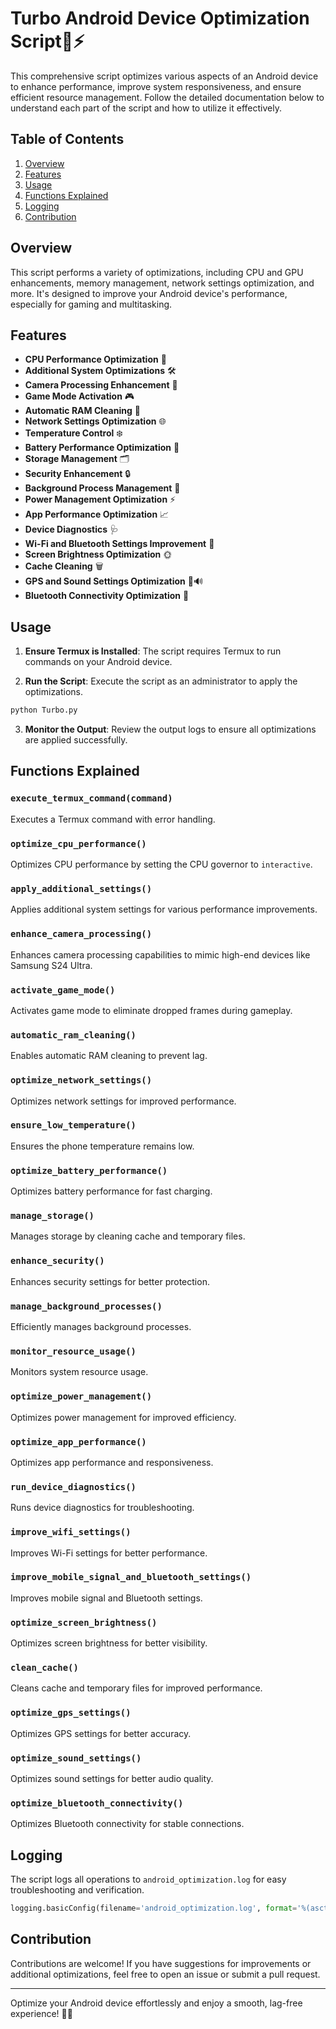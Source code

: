 # Turbo Android Device Optimization Script📱⚡️

This comprehensive script optimizes various aspects of an Android device to enhance performance, improve system responsiveness, and ensure efficient resource management. Follow the detailed documentation below to understand each part of the script and how to utilize it effectively.

## Table of Contents

1. [Overview](#overview)
2. [Features](#features)
3. [Usage](#usage)
4. [Functions Explained](#functions-explained)
5. [Logging](#logging)
6. [Contribution](#contribution)

## Overview

This script performs a variety of optimizations, including CPU and GPU enhancements, memory management, network settings optimization, and more. It's designed to improve your Android device's performance, especially for gaming and multitasking.

## Features

- **CPU Performance Optimization** 🧠
- **Additional System Optimizations** 🛠️
- **Camera Processing Enhancement** 📸
- **Game Mode Activation** 🎮
- **Automatic RAM Cleaning** 🧹
- **Network Settings Optimization** 🌐
- **Temperature Control** ❄️
- **Battery Performance Optimization** 🔋
- **Storage Management** 🗂️
- **Security Enhancement** 🔒
- **Background Process Management** 🔄
- **Power Management Optimization** ⚡
- **App Performance Optimization** 📈
- **Device Diagnostics** 🩺
- **Wi-Fi and Bluetooth Settings Improvement** 📡
- **Screen Brightness Optimization** 🌞
- **Cache Cleaning** 🗑️
- **GPS and Sound Settings Optimization** 📍🔊
- **Bluetooth Connectivity Optimization** 🔗

## Usage

1. **Ensure Termux is Installed**: The script requires Termux to run commands on your Android device.

2. **Run the Script**: Execute the script as an administrator to apply the optimizations.

```bash
python Turbo.py
```

3. **Monitor the Output**: Review the output logs to ensure all optimizations are applied successfully.

## Functions Explained

### `execute_termux_command(command)`

Executes a Termux command with error handling.

### `optimize_cpu_performance()`

Optimizes CPU performance by setting the CPU governor to `interactive`.

### `apply_additional_settings()`

Applies additional system settings for various performance improvements.

### `enhance_camera_processing()`

Enhances camera processing capabilities to mimic high-end devices like Samsung S24 Ultra.

### `activate_game_mode()`

Activates game mode to eliminate dropped frames during gameplay.

### `automatic_ram_cleaning()`

Enables automatic RAM cleaning to prevent lag.

### `optimize_network_settings()`

Optimizes network settings for improved performance.

### `ensure_low_temperature()`

Ensures the phone temperature remains low.

### `optimize_battery_performance()`

Optimizes battery performance for fast charging.

### `manage_storage()`

Manages storage by cleaning cache and temporary files.

### `enhance_security()`

Enhances security settings for better protection.

### `manage_background_processes()`

Efficiently manages background processes.

### `monitor_resource_usage()`

Monitors system resource usage.

### `optimize_power_management()`

Optimizes power management for improved efficiency.

### `optimize_app_performance()`

Optimizes app performance and responsiveness.

### `run_device_diagnostics()`

Runs device diagnostics for troubleshooting.

### `improve_wifi_settings()`

Improves Wi-Fi settings for better performance.

### `improve_mobile_signal_and_bluetooth_settings()`

Improves mobile signal and Bluetooth settings.

### `optimize_screen_brightness()`

Optimizes screen brightness for better visibility.

### `clean_cache()`

Cleans cache and temporary files for improved performance.

### `optimize_gps_settings()`

Optimizes GPS settings for better accuracy.

### `optimize_sound_settings()`

Optimizes sound settings for better audio quality.

### `optimize_bluetooth_connectivity()`

Optimizes Bluetooth connectivity for stable connections.

## Logging

The script logs all operations to `android_optimization.log` for easy troubleshooting and verification.

```python
logging.basicConfig(filename='android_optimization.log', format='%(asctime)s - %(levelname)s: %(message)s', level=logging.INFO)
```

## Contribution

Contributions are welcome! If you have suggestions for improvements or additional optimizations, feel free to open an issue or submit a pull request.

---

Optimize your Android device effortlessly and enjoy a smooth, lag-free experience! 🚀✨